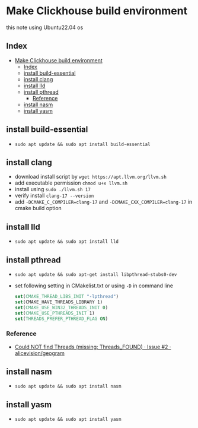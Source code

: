# Make Clickhouse build environment

this note using Ubuntu22.04 os

## Index

- [Make Clickhouse build environment](#make-clickhouse-build-environment)
  - [Index](#index)
  - [install build-essential](#install-build-essential)
  - [install clang](#install-clang)
  - [install lld](#install-lld)
  - [install pthread](#install-pthread)
    - [Reference](#reference)
  - [install nasm](#install-nasm)
  - [install yasm](#install-yasm)

## install build-essential

- `sudo apt update && sudo apt install build-essential`

## install clang

- download install script by `wget https://apt.llvm.org/llvm.sh`
- add executable permission `chmod u+x llvm.sh`
- install using `sudo ./llvm.sh 17`
- verify install `clang-17 --version`
- add `-DCMAKE_C_COMPILER=clang-17` and `-DCMAKE_CXX_COMPILER=clang-17` in cmake build option

## install lld

- `sudo apt update && sudo apt install lld`

## install pthread

- `sudo apt update && sudo apt-get install libpthread-stubs0-dev`
- set following setting in CMakelist.txt or using `-D` in command line

  ```cmake
  set(CMAKE_THREAD_LIBS_INIT "-lpthread")
  set(CMAKE_HAVE_THREADS_LIBRARY 1)
  set(CMAKE_USE_WIN32_THREADS_INIT 0)
  set(CMAKE_USE_PTHREADS_INIT 1)
  set(THREADS_PREFER_PTHREAD_FLAG ON)
  ```

### Reference

- [Could NOT find Threads (missing: Threads_FOUND) · Issue #2 · alicevision/geogram](https://github.com/alicevision/geogram/issues/2)

## install nasm

- `sudo apt update && sudo apt install nasm`

## install yasm

- `sudo apt update && sudo apt install yasm`
